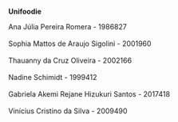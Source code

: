 **Unifoodie**

Ana Júlia Pereira Romera - 1986827<br><br>
Sophia Mattos de Araujo Sigolini - 2001960<br><br>
Thauanny da Cruz Oliveira - 2002166<br><br>
Nadine Schimidt - 1999412<br><br>
Gabriela Akemi Rejane Hizukuri Santos - 2017418<br><br>
Vinícius Cristino da Silva - 2009490

